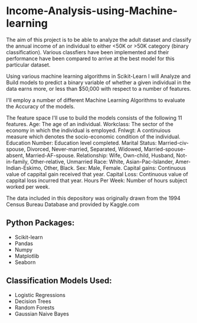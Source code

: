 # Income-Analysis-using-Machine-learning
The aim of this project is to be able to analyze the adult dataset and classify the annual income of an individual to either <50K or >50K category (binary classification). Various classfiers have been implemented and their performance have been compared to arrive at the best model for this particular dataset.

Using various machine learning algorithms in Scikit-Learn I will Analyze and Build models to predict a binary variable of whether a given individual in the data earns more, or less than $50,000 with respect to a number of features. 

I'll employ a number of different Machine Learning Algorithms to evaluate the Accuracy of the models.

The feature space I'll use to build the models consists of the following 11 features.
Age: The age of an individual.
Workclass: The sector of the economy in which the individual is employed.
Fnlwgt: A continuious measure which denotes the socio-economic condition of the individual.
Education Number: Education level completed.
Marital Status: Married-civ-spouse, Divorced, Never-married, Separated, Widowed, Married-spouse-absent, Married-AF-spouse.
Relationship: Wife, Own-child, Husband, Not-in-family, Other-relative, Unmarried
Race: White, Asian-Pac-Islander, Amer-Indian-Eskimo, Other, Black.
Sex: Male, Female.
Capital gains: Continuous value of cappital gain received that year.
Capital Loss: Continuous value of cappital loss incurred that year.
Hours Per Week: Number of hours subject worked per week.

The data included in this depository was originally drawn from the 1994 Census Bureau Database and provided by Kaggle.com

## Python Packages:

* Scikit-learn
* Pandas
* Numpy
* Matplotlib
* Seaborn

## Classification Models Used:

* Logistic Regressions
* Decision Trees
* Random Forests
* Gaussian Naive Bayes
